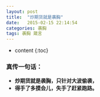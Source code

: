 ```yaml
---
layout: post
title:  "炒期货就是袭胸"
date:   2015-02-15 22:14:54
categories: 袭胸
tags: 袭胸 箴言
---
```


* content
{:toc}

### 真传一句话：
* **炒期货就是袭胸，只针对大波偷袭，**
* **得手了多摸会儿，失手了赶紧跑路。**
